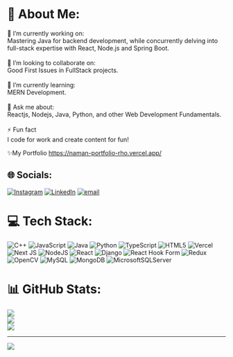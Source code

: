 # 💫 About Me:
🔭 I’m currently working on:<br>Mastering Java for backend development, while concurrently delving into full-stack expertise with React, Node.js and Spring Boot.<br><br>👯 I’m looking to collaborate on:<br>Good First Issues in FullStack projects.<br><br>🌱 I’m currently learning:<br>MERN Development.<br><br>💬 Ask me about:<br>Reactjs, Nodejs, Java, Python, and other Web Development Fundamentals.<br><br>⚡ Fun fact<br>I code for work and create content for fun!

✨My Portfolio https://naman-portfolio-rho.vercel.app/


## 🌐 Socials:
[![Instagram](https://img.shields.io/badge/Instagram-%23E4405F.svg?logo=Instagram&logoColor=white)](https://instagram.com/music_naman_) [![LinkedIn](https://img.shields.io/badge/LinkedIn-%230077B5.svg?logo=linkedin&logoColor=white)](https://linkedin.com/in/naman2052) [![email](https://img.shields.io/badge/Email-D14836?logo=gmail&logoColor=white)](mailto:namanritz22@gmail.com) 

# 💻 Tech Stack:
![C++](https://img.shields.io/badge/c++-%2300599C.svg?style=for-the-badge&logo=c%2B%2B&logoColor=white) ![JavaScript](https://img.shields.io/badge/javascript-%23323330.svg?style=for-the-badge&logo=javascript&logoColor=%23F7DF1E) ![Java](https://img.shields.io/badge/java-%23ED8B00.svg?style=for-the-badge&logo=openjdk&logoColor=white) ![Python](https://img.shields.io/badge/python-3670A0?style=for-the-badge&logo=python&logoColor=ffdd54) ![TypeScript](https://img.shields.io/badge/typescript-%23007ACC.svg?style=for-the-badge&logo=typescript&logoColor=white) ![HTML5](https://img.shields.io/badge/html5-%23E34F26.svg?style=for-the-badge&logo=html5&logoColor=white) ![Vercel](https://img.shields.io/badge/vercel-%23000000.svg?style=for-the-badge&logo=vercel&logoColor=white) ![Next JS](https://img.shields.io/badge/Next-black?style=for-the-badge&logo=next.js&logoColor=white) ![NodeJS](https://img.shields.io/badge/node.js-6DA55F?style=for-the-badge&logo=node.js&logoColor=white) ![React](https://img.shields.io/badge/react-%2320232a.svg?style=for-the-badge&logo=react&logoColor=%2361DAFB) ![Django](https://img.shields.io/badge/django-%23092E20.svg?style=for-the-badge&logo=django&logoColor=white) ![React Hook Form](https://img.shields.io/badge/React%20Hook%20Form-%23EC5990.svg?style=for-the-badge&logo=reacthookform&logoColor=white) ![Redux](https://img.shields.io/badge/redux-%23593d88.svg?style=for-the-badge&logo=redux&logoColor=white) ![OpenCV](https://img.shields.io/badge/opencv-%23white.svg?style=for-the-badge&logo=opencv&logoColor=white) ![MySQL](https://img.shields.io/badge/mysql-4479A1.svg?style=for-the-badge&logo=mysql&logoColor=white) ![MongoDB](https://img.shields.io/badge/MongoDB-%234ea94b.svg?style=for-the-badge&logo=mongodb&logoColor=white) ![MicrosoftSQLServer](https://img.shields.io/badge/Microsoft%20SQL%20Server-CC2927?style=for-the-badge&logo=microsoft%20sql%20server&logoColor=white)
# 📊 GitHub Stats:
![](https://github-readme-stats.vercel.app/api?username=namanscode&theme=dark&hide_border=false&include_all_commits=false&count_private=false)<br/>
![](https://nirzak-streak-stats.vercel.app/?user=namanscode&theme=dark&hide_border=false)<br/>
![](https://github-readme-stats.vercel.app/api/top-langs/?username=namanscode&theme=dark&hide_border=false&include_all_commits=false&count_private=false&layout=compact)

---
[![](https://visitcount.itsvg.in/api?id=namanscode&icon=0&color=0)](https://visitcount.itsvg.in)

<!-- Proudly created with GPRM ( https://gprm.itsvg.in ) -->
